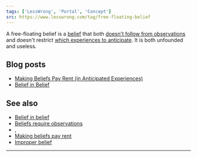 ```yaml
---
tags: ['LessWrong', 'Portal', 'Concept']
src: https://www.lesswrong.com/tag/free-floating-belief
---
```


A free-floating belief is a [belief](https://www.lesswrong.com/tag/belief) that both [doesn't follow from observations](https://www.lesswrong.com/tag/beliefs-require-observations) and doesn't restrict [which experiences to anticipate](https://www.lesswrong.com/tag/making-beliefs-pay-rent). It is both unfounded and useless.

## Blog posts
- [Making Beliefs Pay Rent (in Anticipated Experiences)](http://lesswrong.com/lw/i3/making_beliefs_pay_rent_in_anticipated_experiences/)
- [Belief in Belief](http://lesswrong.com/lw/i4/belief_in_belief/)

## See also
- [Belief in belief](https://www.lesswrong.com/tag/belief-in-belief)
- [Beliefs require observations](https://www.lesswrong.com/tag/beliefs-require-observations)
- , 
- [Making beliefs pay rent](https://www.lesswrong.com/tag/making-beliefs-pay-rent)
- [Improper belief](https://www.lesswrong.com/tag/improper-belief)





---

